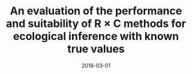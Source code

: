 ---
title: "An evaluation of the performance and suitability of R × C methods for ecological inference with known true values"
collection: publications
permalink: /publication/2018-03-QQ
date: 2018-03-01
venue: 'Quality & Quantity'
paperurl: '/files/pdf/publications/2018-03-QQ.pdf'
link: 'https://doi.org/10.1007/s11135-017-0481-z'
citation: 'Plescia, Carolina, and Lorenzo De Sio. 2018. &quot;An evaluation of the performance and suitability of R × C methods for ecological inference with known true values.&quot; <i>Quality & Quantity</i> 52: 669–683. doi.org/10.1007/s11135-017-0481-z'
---